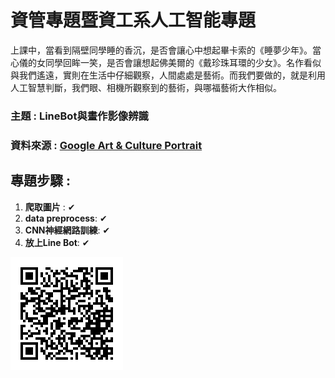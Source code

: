 資管專題暨資工系人工智能專題
===

上課中，當看到隔壁同學睡的香沉，是否會讓心中想起畢卡索的《睡夢少年》。當心儀的女同學回眸一笑，是否會讓想起佛美爾的《戴珍珠耳環的少女》。名作看似與我們遙遠，實則在生活中仔細觀察，人間處處是藝術。而我們要做的，就是利用人工智慧判斷，我們眼、相機所觀察到的藝術，與哪福藝術大作相似。

### **主題** : LineBot與畫作影像辨識
### **資料來源** : [Google Art & Culture Portrait](https://artsandculture.google.com/entity/m01dv4h) 

## **專題步驟** :
1. **爬取圖片** : ✔
2. **data preprocess**: ✔
3. **CNN神經網路訓練**: ✔
4. **放上Line Bot**: ✔

![Linebot](Linebot.png)
